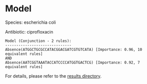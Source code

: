 
# Model

Species: escherichia coli

Antibiotic: ciprofloxacin

```
Model (Conjunction - 2 rules):
------------------------------
Absence(ATGGCTGCGCCATACGGACGATCGTGTCATA) [Importance: 0.96, 10 equivalent rules]
AND
Absence(AATCGGTAAATACCATCCCCATGGTGACTCG) [Importance: 0.92, 7 equivalent rules]

```

For details, please refer to the [results directory](../../../../../results/scm_b/escherichia%20coli/ciprofloxacin/repeat_3/).

